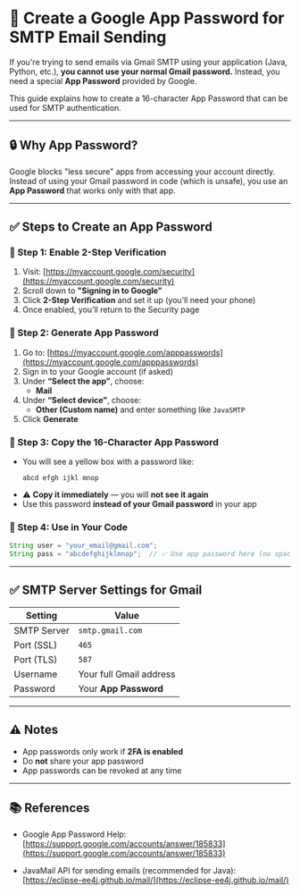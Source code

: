 # 📧 Create a Google App Password for SMTP Email Sending

If you're trying to send emails via Gmail SMTP using your application (Java, Python, etc.), **you cannot use your normal Gmail password.** Instead, you need a special **App Password** provided by Google.

This guide explains how to create a 16-character App Password that can be used for SMTP authentication.

---

## 🔒 Why App Password?

Google blocks "less secure" apps from accessing your account directly. Instead of using your Gmail password in code (which is unsafe), you use an **App Password** that works only with that app.

---

## ✅ Steps to Create an App Password

### 🔹 Step 1: Enable 2-Step Verification

1. Visit: [https://myaccount.google.com/security](https://myaccount.google.com/security)
2. Scroll down to **"Signing in to Google"**
3. Click **2-Step Verification** and set it up (you'll need your phone)
4. Once enabled, you’ll return to the Security page

### 🔹 Step 2: Generate App Password

1. Go to: [https://myaccount.google.com/apppasswords](https://myaccount.google.com/apppasswords)
2. Sign in to your Google account (if asked)
3. Under **“Select the app”**, choose:
   - **Mail**
4. Under **“Select device”**, choose:
   - **Other (Custom name)** and enter something like `JavaSMTP`
5. Click **Generate**

### 🔹 Step 3: Copy the 16-Character App Password

- You will see a yellow box with a password like:
  ```
  abcd efgh ijkl mnop
  ```
- ⚠️ **Copy it immediately** — you will **not see it again**
- Use this password **instead of your Gmail password** in your app

### 🔹 Step 4: Use in Your Code

```java
String user = "your_email@gmail.com";
String pass = "abcdefghijklmnop";  // ✅ Use app password here (no spaces)
```

---

## ✅ SMTP Server Settings for Gmail

| Setting       | Value                    |
|---------------|--------------------------|
| SMTP Server   | `smtp.gmail.com`         |
| Port (SSL)    | `465`                    |
| Port (TLS)    | `587`                    |
| Username      | Your full Gmail address  |
| Password      | Your **App Password**    |

---

## ⚠️ Notes

- App passwords only work if **2FA is enabled**
- Do **not** share your app password
- App passwords can be revoked at any time

---

## 📚 References

- Google App Password Help:  
  [https://support.google.com/accounts/answer/185833](https://support.google.com/accounts/answer/185833)

- JavaMail API for sending emails (recommended for Java):  
  [https://eclipse-ee4j.github.io/mail/](https://eclipse-ee4j.github.io/mail/)
